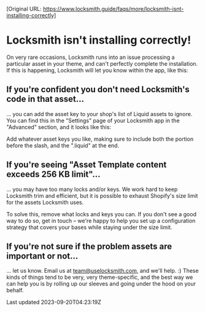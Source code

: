 [Original URL: https://www.locksmith.guide/faqs/more/locksmith-isnt-installing-correctly]

# Locksmith isn't installing correctly!

On very rare occasions, Locksmith runs into an issue processing a particular asset in your theme, and can't perfectly complete the installation. If this is happening, Locksmith will let you know within the app, like this:

## If you're confident you don't need Locksmith's code in that asset...

... you can add the asset key to your shop's list of Liquid assets to ignore. You can find this in the "Settings" page of your Locksmith app in the "Advanced" section, and it looks like this:

Add whatever asset keys you like, making sure to include both the portion before the slash, and the ".liquid" at the end.

## If you're seeing "Asset Template content exceeds 256 KB limit"...

... you may have too many locks and/or keys. We work hard to keep Locksmith trim and efficient, but it is possible to exhaust Shopify's size limit for the assets Locksmith uses.

To solve this, remove what locks and keys you can. If you don't see a good way to do so, get in touch – we're happy to help you set up a configuration strategy that covers your bases while staying under the size limit.

## If you're not sure if the problem assets are important or not...

... let us know. Email us at team@uselocksmith.com, and we'll help. :) These kinds of things tend to be very, very theme-specific, and the best way we can help you is by rolling up our sleeves and going under the hood on your behalf.

Last updated 2023-09-20T04:23:19Z